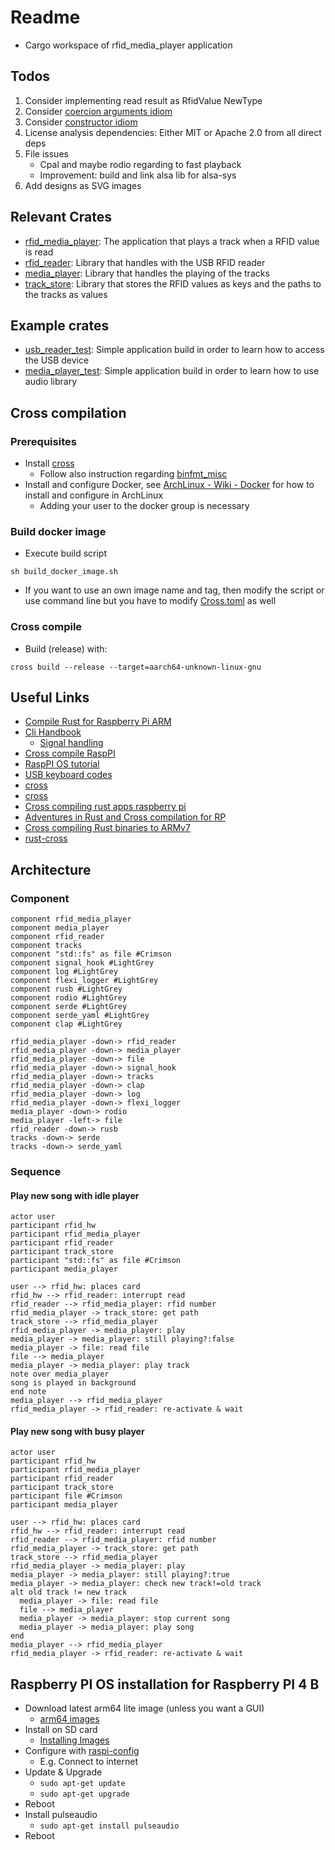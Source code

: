 # Readme

* Cargo workspace of rfid_media_player application

## Todos

1. Consider implementing read result as RfidValue NewType
2. Consider [coercion arguments idiom](https://rust-unofficial.github.io/patterns/idioms/coercion-arguments.html)
3. Consider [constructor idiom](https://rust-unofficial.github.io/patterns/idioms/ctor.html)
4. License analysis dependencies: Either MIT or Apache 2.0 from all direct deps
5. File issues
    * Cpal and maybe rodio regarding to fast playback
    * Improvement: build and link alsa lib for alsa-sys
6. Add designs as SVG images

## Relevant Crates

* [rfid_media_player](./rfid_media_player/Readme.md): The application that plays a track when a RFID value is read
* [rfid_reader](./rfid_reader/Readme.md): Library that handles with the USB RFID reader
* [media_player](./media_player/Readme.md): Library that handles the playing of the tracks
* [track_store](./track_store/Readme.md): Library that stores the RFID values as keys and the paths to the tracks as values

## Example crates

* [usb_reader_test](usb_reader_test/Readme.md): Simple application build in order to learn how to access the USB device
* [media_player_test](media_player_test/Readme.md): Simple application build in order to learn how to use audio library

## Cross compilation

### Prerequisites

* Install [cross](crates.io/crates/cross)
  * Follow also instruction regarding [binfmt_misc](https://github.com/rust-embedded/cross#dependencies)
* Install and configure Docker, see [ArchLinux - Wiki - Docker](https://wiki.archlinux.org/index.php/Docker) for how to install and configure in ArchLinux
  * Adding your user to the docker group is necessary

### Build docker image

* Execute build script

```shell
sh build_docker_image.sh
```

* If you want to use an own image name and tag, then modify the script or use command line but you have to modify [Cross.toml](./Cross.toml) as well

### Cross compile

* Build (release) with:

```shell
cross build --release --target=aarch64-unknown-linux-gnu
```

## Useful Links

* [Compile Rust for Raspberry Pi ARM](https://medium.com/swlh/compiling-rust-for-raspberry-pi-arm-922b55dbb050)
* [Cli Handbook](https://rust-cli.github.io/book/index.html)
  * [Signal handling](https://rust-cli.github.io/book/in-depth/signals.html)
* [Cross compile RaspPI](https://chacin.dev/blog/cross-compiling-rust-for-the-raspberry-pi/)
* [RaspPI OS tutorial](https://github.com/rust-embedded/rust-raspberrypi-OS-tutorials)
* [USB keyboard codes](https://www.win.tue.nl/~aeb/linux/kbd/scancodes-14.html)
* [cross](https://crates.io/crates/cross)
* [cross](https://github.com/rust-embedded/cross)
* [Cross compiling rust apps raspberry pi](https://capnfabs.net/posts/cross-compiling-rust-apps-raspberry-pi/)
* [Adventures in Rust and Cross compilation for RP](https://www.growse.com/2020/04/26/adventures-in-rust-and-cross-compilation-for-the-raspberry-pi.html)
* [Cross compiling Rust binaries to ARMv7](https://www.modio.se/cross-compiling-rust-binaries-to-armv7.html)
* [rust-cross](https://github.com/japaric/rust-cross)

## Architecture

### Component

```plantuml
component rfid_media_player
component media_player
component rfid_reader
component tracks
component "std::fs" as file #Crimson
component signal_hook #LightGrey
component log #LightGrey
component flexi_logger #LightGrey
component rusb #LightGrey
component rodio #LightGrey
component serde #LightGrey
component serde_yaml #LightGrey
component clap #LightGrey

rfid_media_player -down-> rfid_reader
rfid_media_player -down-> media_player
rfid_media_player -down-> file
rfid_media_player -down-> signal_hook
rfid_media_player -down-> tracks
rfid_media_player -down-> clap
rfid_media_player -down-> log
rfid_media_player -down-> flexi_logger
media_player -down-> rodio
media_player -left-> file
rfid_reader -down-> rusb
tracks -down-> serde
tracks -down-> serde_yaml

```

### Sequence

#### Play new song with idle player

```plantuml
actor user
participant rfid_hw
participant rfid_media_player
participant rfid_reader
participant track_store
participant "std::fs" as file #Crimson
participant media_player

user --> rfid_hw: places card
rfid_hw --> rfid_reader: interrupt read
rfid_reader --> rfid_media_player: rfid number
rfid_media_player -> track_store: get path
track_store --> rfid_media_player
rfid_media_player -> media_player: play
media_player -> media_player: still playing?:false 
media_player -> file: read file
file --> media_player
media_player -> media_player: play track
note over media_player
song is played in background
end note
media_player --> rfid_media_player
rfid_media_player -> rfid_reader: re-activate & wait
```

#### Play new song with busy player

```plantuml
actor user
participant rfid_hw
participant rfid_media_player
participant rfid_reader
participant track_store
participant file #Crimson
participant media_player

user --> rfid_hw: places card
rfid_hw --> rfid_reader: interrupt read
rfid_reader --> rfid_media_player: rfid number
rfid_media_player -> track_store: get path
track_store --> rfid_media_player
rfid_media_player -> media_player: play
media_player -> media_player: still playing?:true
media_player -> media_player: check new track!=old track
alt old track != new track
  media_player -> file: read file
  file --> media_player
  media_player -> media_player: stop current song
  media_player -> media_player: play song
end
media_player --> rfid_media_player
rfid_media_player -> rfid_reader: re-activate & wait
```

## Raspberry PI OS installation for Raspberry PI 4 B

* Download latest arm64 lite image (unless you want a GUI)
  * [arm64 images](https://downloads.raspberrypi.org/raspios_lite_arm64/images/)
* Install on SD card
  * [Installing Images](https://www.raspberrypi.org/documentation/installation/installing-images/README.md)
* Configure with [raspi-config](https://www.raspberrypi.org/documentation/configuration/raspi-config.md)
  * E.g. Connect to internet
* Update & Upgrade
  * `sudo apt-get update`
  * `sudo apt-get upgrade`
* Reboot
* Install pulseaudio
  * `sudo apt-get install pulseaudio`
* Reboot

